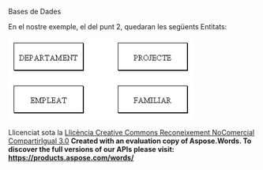 Bases de Dades

En el nostre exemple, el del punt 2, quedaran les següents Entitats: 



![ref1](entitats.png)



Llicenciat sota la [Llicència Creative Commons Reconeixement NoComercial CompartirIgual 3.0](http://creativecommons.org/licenses/by-nc-sa/3.0/)
**Created with an evaluation copy of Aspose.Words. To discover the full versions of our APIs please visit: https://products.aspose.com/words/**

